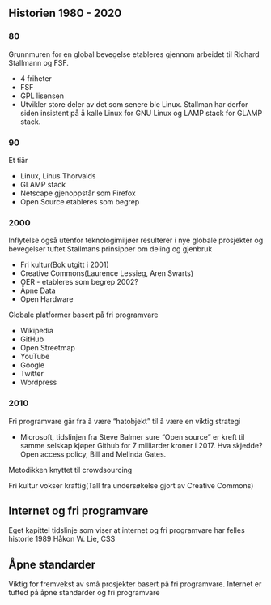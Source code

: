 
## Historien 1980 - 2020
### 80 
Grunnmuren for en global bevegelse etableres gjennom arbeidet til Richard Stallmann og FSF.

* 4 friheter
* FSF
* GPL lisensen
* Utvikler store deler av det som senere ble Linux. Stallman har derfor siden insistent på å kalle Linux for GNU Linux og LAMP stack for GLAMP stack. 


### 90 
Et tiår 

* Linux, Linus Thorvalds
* GLAMP stack
* Netscape gjenoppstår som Firefox 
* Open Source etableres som begrep

### 2000 

Inflytelse også utenfor teknologimiljøer resulterer i nye globale prosjekter og bevegelser tuftet Stallmans prinsipper om deling og gjenbruk

* Fri kultur(Bok utgitt i 2001)
* Creative Commons(Laurence Lessieg, Aren Swarts)
* OER - etableres som begrep 2002?
* Åpne Data
* Open Hardware

Globale platformer basert på fri programvare
* Wikipedia
* GitHub
* Open Streetmap
* YouTube
* Google 
* Twitter
* Wordpress

### 2010 
Fri programvare går fra å være “hatobjekt” til å være en viktig strategi
- Microsoft, tidslinjen fra Steve Balmer sure “Open source” er kreft til samme selskap kjøper Github for 7 milliarder kroner i 2017. Hva skjedde? Open access policy, Bill and Melinda Gates. 

Metodikken knyttet til crowdsourcing 

Fri kultur vokser kraftig(Tall fra undersøkelse gjort av Creative Commons)

## Internet og fri programvare

Eget kapittel tidslinje som viser at internet og fri programvare har felles historie 
1989 
Håkon W. Lie, CSS


## Åpne standarder 
Viktig for fremvekst av små prosjekter basert på fri programvare. 
Internet er tufted på åpne standarder og fri programvare
 
